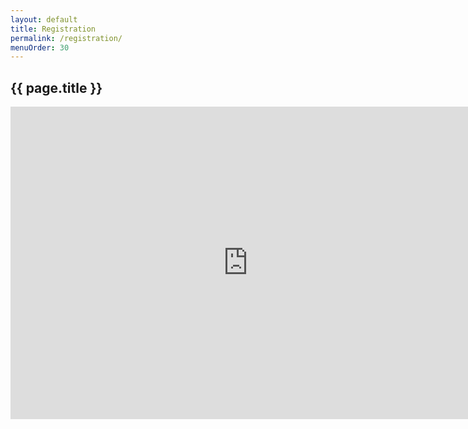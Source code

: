 ```yaml
---
layout: default
title: Registration
permalink: /registration/
menuOrder: 30
---
```


## {{ page.title }}		

<iframe src="https://docs.google.com/forms/d/e/1FAIpQLScAafNqjZXLhbkYCBYMaicQErYV732oA9HXDVzkVpDIl1rKVg/viewform?embedded=true" width="760" height="500" frameborder="0" marginheight="0" marginwidth="0">Loading...</iframe>

<!--
	<iframe src="./registration_files/viewform.html" width="760" height="500" frameborder="0" marginheight="0" marginwidth="0">Loading...</iframe>
-->
	
